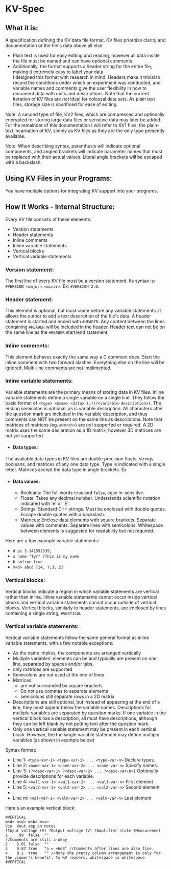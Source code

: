 # KV-Spec
## What it is:
A specification defining the KV data file format. KV files prioritize clarity and documentation of the file's data above all else.
  * Plain text is used for easy editing and reading, however all data inside the file must be named and can have optional comments.
  * Additionally, the format supports a header string for the entire file, making it extremely easy to label your data.  
I designed this format with research in mind. Headers make it trivial to record the conditions under which an experiment was conducted, and variable names and comments give the user flexibility in how to document data with units and descriptions. Note that the current iteration of KV files are *not* ideal for colossal data sets. As plain text files, storage size is sacrificed for ease of editing.

Note: A second type of file, KV2 files, which are compressed and optionally encrypted for storing large data files or sensitive data may later be added. For the remainder of this documentation I will refer to KV1 files, the plain-text incarnation of KV, simply as KV files as they are the only type presently available.

Note: When describing syntax, parenthesis will indicate optional components, and angled brackets will indicate parameter names that must be replaced with their actual values. Literal angle brackets will be escaped with a backslash.

## Using KV Files in your Programs:
You have multiple options for integrating KV support into your programs.

## How it Works - Internal Structure:
Every KV file consists of these elements:
  * Version statements
  * Header statements
  * Inline comments
  * Inline variable statements
  * Vertical blocks
  * Vertical variable statements

### Version statement:
The first line of every KV file must be a version statement. Its syntax is: `#VERSION <major>.<minor>`. Ex: `#VERSION 2.0`.
### Header statement:
This element is optional, but must come before any variable statements. It allows the author to add a text description of the file's data. A header statement is started and ended with `#HEADER`. Any content between the lines containing `#HEADER` will be included in the header. Header text can not be on the same line as the `#HEADER` start/end statement.
### Inline comments:
This element behaves exactly the same way a C comment does. Start the inline comment with two forward slashes. Everything else on the line will be ignored. Multi-line comments are not
implimented.
### Inline variable statements:
Variable statements are the primary means of storing data in KV files. Inline variable statements define a single variable on a single line. They follow the basic format of `<type> <name> <data> (;)(?<variable-description>)`. The ending semicolon is optional, as is variable description. All characters after the question mark are included in the variable description, and thus comments can NOT be present on the same line as descriptions. Note that matrices of matrices (eg. `m<m<d>>`) are *not* supported or required. A 2D matrix uses the same declaration as a 1D matrix, however 3D matrices are not yet supported. 

  * #### Data types:
  The available data types in KV files are double precision floats, strings, booleans, and matrices of any one data type. Type is indicated with a single letter. Matrices accept the data type in angle brackets. Ex
  * #### Data values:
    * Booleans:
    The full words `true` and `false`, case in-sensitive.
	* Floats: Takes any decimal number. Understands scientific notation indicated with 'e' or 'E'.
	* Strings: Standard C++ strings. Must be enclosed with double quotes. Escape double quotes with a backslash.
	* Matrices: Enclose data elements with square brackets. Separate values with comments. Separate lines with semicolons. Whitespace between elements is suggested for readability but not required.

Here are a few example variable statements:
  * `d pi 3.141592535;`
  * `s name "Tyr" ?This is my name`
  * `b online true`
  * `m<d> abcd [14, 7;3, 2]`

### Vertical blocks:
Vertical blocks indicate a region in which variable statements are vertical rather than inline. Inline variable statements cannot occur inside vertical blocks and vertical variable statements cannot occur outside of vertical blocks. Vertical blocks, similarly to header statements, are enclosed by lines containing a single string, `#VERTICAL`.

### Vertical variable statements:
Vertical variable statements follow the same general format as inline variable statements, with a few notable exceptions:
  * As the name implies, the components are arranged vertically
  * Multiple variables' elements can be and typically are present on one line, separated by spaces and/or tabs.
  * only matrices are supported
  * Semicolons are not used at the end of lines
  * Matrices:
    * are not surrounded by square brackets
	* Do not use commas to separate elements
	* semicolons still separate rows in a 2D matrix
  * Descriptions are still optional, but instead of appearing at the end of a line, they must appear below the variable names. Descriptions for multiple variables are separated by question marks. If one variable in the vertical block has a description, all must have descriptions, although they can be left blank by not putting text after the question mark.
  * Only one vertical variable statement may be present in each vertical block. However, the the
  single variable statement may define multiple variables (as shown in example below)

Syntax format:
  * Line 1: `<type-var-1> <type-var-2> ... <type-var-n>` Declare types.
  * Line 2: `<name-var-1> <name-var-2> ... <name-var-n>` Specify names.
  * Line 3: `(?<desc-var-1> ?<desc-var-2> ... ?<desc-var-n>)` Optionally provide descriptions for each variable.
  * Line 4: `<val1-var-1> <val1-var-2> ... <val1-var-n>` First element
  * Line 5: `<val2-var-1> <val2-var-2> ... <val2-var-n>` Second element
  * ...
  * Line m: `<val-var-1> <valm-var-2> ... <valm-var-n>` Last element

Here's an example vertical block:

    #VERTICAL
	m<d> m<d> m<b> m<s>
	Vin  Vout amp_on notes
	?Input voltage (V) ?Output voltage (V) ?Amplifier state ?Measurement
	1	 .99  false	 ""
	//Comments are still a-okay
	2	 2.01 false  ""
	3    5.87 true   "a = +6dB" //Comments after lines are also fine.
	4    8.1  true   "" //Note the pretty column arrangement is only for the viewer's benefit. To KV readers, whitespace is whitespace
	#VERTICAL
